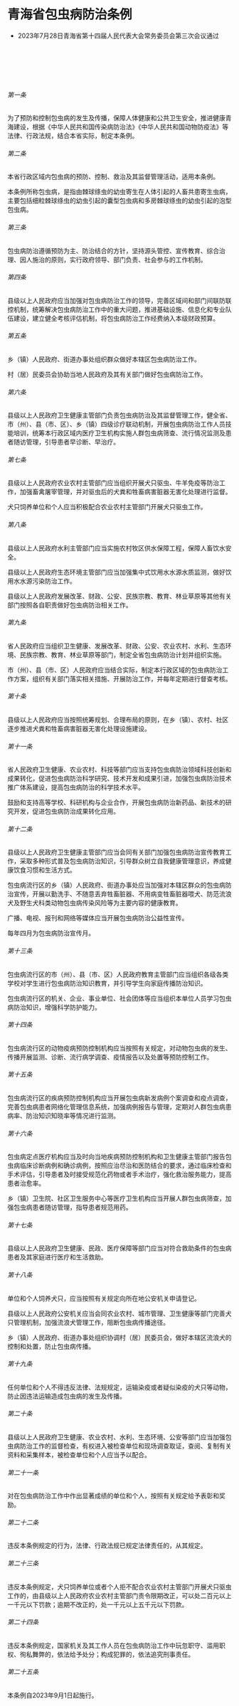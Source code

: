 # 青海省包虫病防治条例

- 2023年7月28日青海省第十四届人民代表大会常务委员会第三次会议通过

<!-- INFO END -->

​

​

​

###### 第一条

为了预防和控制包虫病的发生及传播，保障人体健康和公共卫生安全，推进健康青海建设，根据《中华人民共和国传染病防治法》《中华人民共和国动物防疫法》等法律、行政法规，结合本省实际，制定本条例。

###### 第二条

本省行政区域内包虫病的预防、控制、救治及其监督管理活动，适用本条例。

本条例所称包虫病，是指由棘球绦虫的幼虫寄生在人体引起的人畜共患寄生虫病，主要包括细粒棘球绦虫的幼虫引起的囊型包虫病和多房棘球绦虫的幼虫引起的泡型包虫病。

###### 第三条

包虫病防治遵循预防为主、防治结合的方针，坚持源头管控、宣传教育、综合治理、因人施治的原则，实行政府领导、部门负责、社会参与的工作机制。

###### 第四条

县级以上人民政府应当加强对包虫病防治工作的领导，完善区域间和部门间联防联控机制，统筹解决包虫病防治工作中的重大问题，推进基础设施、信息化和专业队伍建设，建立健全考核评估机制，将包虫病防治工作经费纳入本级财政预算。

###### 第五条

乡（镇）人民政府、街道办事处组织群众做好本辖区包虫病防治工作。

村（居）民委员会协助当地人民政府及其有关部门做好包虫病防治工作。

###### 第六条

县级以上人民政府卫生健康主管部门负责包虫病防治及其监督管理工作，健全省、市（州）、县（市、区）、乡（镇）四级诊疗联动机制，开展包虫病防治工作人员技能培训，统筹本行政区域内医疗卫生机构实施人群包虫病筛查、流行情况监测及患者随访管理，引导患者早诊断、早治疗。

###### 第七条

县级以上人民政府农业农村主管部门应当组织开展犬只驱虫、牛羊免疫等防治工作，加强畜禽屠宰管理，并对驱虫后的犬粪和牲畜病害脏器无害化处理进行监督。

犬只饲养单位和个人应当积极配合农业农村主管部门开展犬只驱虫工作。

###### 第八条

县级以上人民政府水利主管部门应当实施农村牧区供水保障工程，保障人畜饮水安全。

县级以上人民政府生态环境主管部门应当加强集中式饮用水水源水质监测，做好饮用水水源污染防治工作。

县级以上人民政府发展改革、财政、公安、民族宗教、教育、林业草原等其他有关部门按照各自职责做好包虫病防治相关工作。

###### 第九条

省人民政府应当组织卫生健康、发展改革、财政、公安、农业农村、水利、生态环境、民族宗教、教育、林业草原等部门，制定全省包虫病防治计划并组织实施。

市（州）、县（市、区）人民政府应当结合实际，制定本行政区域的包虫病防治工作方案，组织有关部门落实相关措施、开展防治工作，并每年定期进行督查考核。

###### 第十条

县级以上人民政府应当按照统筹规划、合理布局的原则，在乡（镇）、农村、社区逐步推进犬粪和牲畜病害脏器无害化处理设施建设。

###### 第十一条

省人民政府卫生健康、农业农村、科技等部门应当支持包虫病防治领域科技创新和成果转化，促进包虫病防治科学研究、技术开发和成果引进，加强包虫病防治技术推广体系建设，提高包虫病防治的科学技术水平。

鼓励和支持高等学校、科研机构与企业合作，开展包虫病防治新药品、新技术的研究开发，促进包虫病防治成果转化应用。

###### 第十二条

县级以上人民政府卫生健康主管部门应当会同有关部门加强包虫病防治宣传教育工作，采取多种形式普及包虫病防治知识，引导群众树立自我健康管理意识，养成健康饮食习惯和生活方式。

包虫病流行区的乡（镇）人民政府、街道办事处应当加强对本辖区群众的包虫病防治宣传，开展以勤洗手、不随意丢弃牲畜脏器、不用病变牲畜脏器喂犬、防范流浪犬及野生犬科类动物包虫病传染风险等为主要内容的健康教育。

广播、电视、报刊和网络等媒体应当开展包虫病防治公益性宣传。

每年四月为包虫病防治宣传月。

###### 第十三条

包虫病流行区的市（州）、县（市、区）人民政府教育主管部门应当组织各级各类学校对学生进行包虫病防治知识教育，并引导学生向家庭传播防治知识。

包虫病流行区的机关、企业、事业单位、社会团体等应当组织本单位人员学习包虫病防治知识，增强科学防护能力。

###### 第十四条

包虫病流行区的动物疫病预防控制机构应当按照有关规定，对动物包虫病的发生、传播开展监测、诊断、流行病学调查、疫情报告以及处置等预防控制工作。

###### 第十五条

包虫病流行区的疾病预防控制机构应当开展包虫病新发病例个案调查和疫点调查，完善包虫病患者网络化管理信息系统，加强病例报告与管理，定期对人群包虫病患病率、防治知识知晓率等情况进行监测。

###### 第十六条

包虫病定点医疗机构应当及时向当地疾病预防控制机构和卫生健康主管部门报告包虫病临床诊断病例和确诊病例，按照应治尽治和医防结合的要求，通过临床检查和手术评估，引导患者及时接受规范化药物或者手术治疗，强化救治服务能力，提高患者治愈率。

乡（镇）卫生院、社区卫生服务中心等医疗卫生机构应当开展人群包虫病筛查，加强包虫病患者随访管理，指导患者规范用药。

###### 第十七条

县级以上人民政府卫生健康、民政、医疗保障等部门应当对符合救助条件的包虫病患者及其家庭进行医疗和生活救助。

###### 第十八条

单位和个人饲养犬只，应当按照有关规定向所在地公安机关申请登记。

县级以上人民政府公安机关应当会同农业农村、城市管理、卫生健康等部门完善犬只管理机制，加强流浪犬管理工作，阻断包虫病传播途径。

乡（镇）人民政府、街道办事处组织协调村（居）民委员会，做好本辖区流浪犬的控制和处置，防止包虫病传播。

###### 第十九条

任何单位和个人不得违反法律、法规规定，运输染疫或者疑似染疫的犬只等动物，防止因违法运输造成包虫病的发生及传播。

###### 第二十条

县级以上人民政府卫生健康、农业农村、水利、生态环境、公安等部门应当加强包虫病防治工作的监督检查，有权进入被检查单位和现场调查取证，查阅、复制有关资料和采集样本，被检查单位和个人应当予以配合。

###### 第二十一条

对在包虫病防治工作中作出显著成绩的单位和个人，按照有关规定给予表彰和奖励。

###### 第二十二条

违反本条例规定的行为，法律、行政法规已规定法律责任的，从其规定。

###### 第二十三条

违反本条例规定，犬只饲养单位或者个人拒不配合农业农村主管部门开展犬只驱虫工作的，由县级以上人民政府农业农村主管部门责令限期改正，可以处二百元以上一千元以下罚款；逾期不改正的，处一千元以上五千元以下罚款。

###### 第二十四条

违反本条例规定，国家机关及其工作人员在包虫病防治工作中玩忽职守、滥用职权、徇私舞弊的，依法给予处分；构成犯罪的，依法追究刑事责任。

###### 第二十五条

本条例自2023年9月1日起施行。
